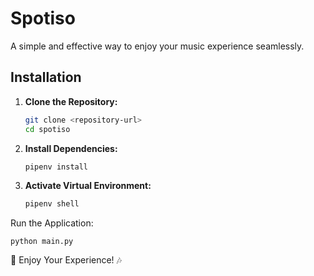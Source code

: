 # Spotiso  

A simple and effective way to enjoy your music experience seamlessly.  

## Installation  

1. **Clone the Repository:**  
   ```bash
   git clone <repository-url>
   cd spotiso

2. **Install Dependencies:**
   ```bash
   pipenv install

3. **Activate Virtual Environment:**
   ```bash
   pipenv shell


Run the Application:

    python main.py

🎵 Enjoy Your Experience! 🎶
